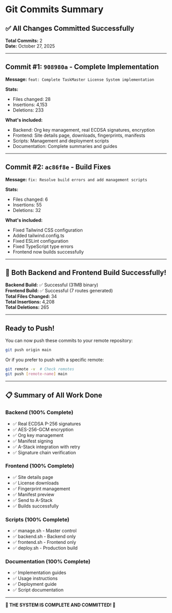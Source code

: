 # Git Commits Summary

## ✅ All Changes Committed Successfully

**Total Commits:** 2  
**Date:** October 27, 2025

---

## Commit #1: `908980a` - Complete Implementation

**Message:** `feat: Complete TaskMaster License System implementation`

**Stats:**
- Files changed: 28
- Insertions: 4,153
- Deletions: 233

**What's included:**
- Backend: Org key management, real ECDSA signatures, encryption
- Frontend: Site details page, downloads, fingerprints, manifests
- Scripts: Management and deployment scripts
- Documentation: Complete summaries and guides

---

## Commit #2: `ac86f8e` - Build Fixes

**Message:** `fix: Resolve build errors and add management scripts`

**Stats:**
- Files changed: 6
- Insertions: 55
- Deletions: 32

**What's included:**
- Fixed Tailwind CSS configuration
- Added tailwind.config.ts
- Fixed ESLint configuration
- Fixed TypeScript type errors
- Frontend now builds successfully

---

## 🎉 Both Backend and Frontend Build Successfully!

**Backend Build:** ✅ Successful (31MB binary)  
**Frontend Build:** ✅ Successful (7 routes generated)  
**Total Files Changed:** 34  
**Total Insertions:** 4,208  
**Total Deletions:** 265

---

## Ready to Push!

You can now push these commits to your remote repository:

```bash
git push origin main
```

Or if you prefer to push with a specific remote:

```bash
git remote -v  # Check remotes
git push [remote-name] main
```

---

## 📋 Summary of All Work Done

### Backend (100% Complete)
- ✅ Real ECDSA P-256 signatures
- ✅ AES-256-GCM encryption
- ✅ Org key management
- ✅ Manifest signing
- ✅ A-Stack integration with retry
- ✅ Signature chain verification

### Frontend (100% Complete)
- ✅ Site details page
- ✅ License downloads
- ✅ Fingerprint management
- ✅ Manifest preview
- ✅ Send to A-Stack
- ✅ Builds successfully

### Scripts (100% Complete)
- ✅ manage.sh - Master control
- ✅ backend.sh - Backend only
- ✅ frontend.sh - Frontend only
- ✅ deploy.sh - Production build

### Documentation (100% Complete)
- ✅ Implementation guides
- ✅ Usage instructions
- ✅ Deployment guide
- ✅ Script documentation

---

**🎊 THE SYSTEM IS COMPLETE AND COMMITTED! 🎊**

